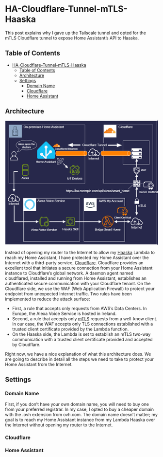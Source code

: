 # HA-Cloudflare-Tunnel-mTLS-Haaska
This post explains why I gave up the Tailscale tunnel and opted for the mTLS Cloudflare tunnel to expose Home Assistant’s API to Haaska.

## Table of Contents
- [HA-Cloudflare-Tunnel-mTLS-Haaska](#ha-cloudflare-tunnel-mtls-haaska)
  - [Table of Contents](#table-of-contents)
  - [Architecture](#architecture)
  - [Settings](#settings)
    - [Domain Name](#domain-name)
    - [Cloudflare](#cloudflare)
    - [Home Assistant](#home-assistant)


## Architecture

![architecture](./docs/Architecture-Cloudflared%20Tunnel.png)

Instead of opening my router to the Internet to allow my [Haaska](https://github.com/mike-grant/haaska/wiki) Lambda to reach my Home Assistant, I have protected my Home Assistant over the Internet with a third-party service, [Cloudflare](https://www.cloudflare.com/).
Cloudflare provides an excellent tool that initiates a secure connection from your Home Assistant instance to Cloudflare’s global network. A daemon agent named cloudflared, installed and running from Home Assistant, establishes an authenticated secure communication with your Cloudflare tenant.
On the Cloudflare side, we use the WAF (Web Application Firewall) to protect your endpoint from unexpected Internet traffic.
Two rules have been implemented to reduce the attack surface:
- First, a rule that accepts only requests from AWS’s Data Centers. In Europe, the Alexa Voice Service is hosted in Ireland.
- Second, a rule that accepts only [mTLS](https://www.cloudflare.com/learning/access-management/what-is-mutual-tls/) requests from a well-know client. In our case, the WAF accepts only TLS connections established with a trusted client certificate provided by the Lambda function.
- On the Haaska side, the Lambda is set to establish an mTLS two-way communication with a trusted client certificate provided and accepted by Cloudflare.
  
Right now, we have a nice explanation of what this architecture does. We are going to describe in detail all the steps we need to take to protect your Home Assistant from the Internet.

## Settings

### Domain Name

First, if you don’t have your own domain name, you will need to buy one from your preferred registrar. In my case, I opted to buy a cheaper domain with the .ovh extension from ovh.com. The domain name doesn’t matter; my goal is to reach my Home Assistant instance from my Lambda Haaska over the Internet without opening my router to the Internet.

### Cloudflare 

### Home Assistant

